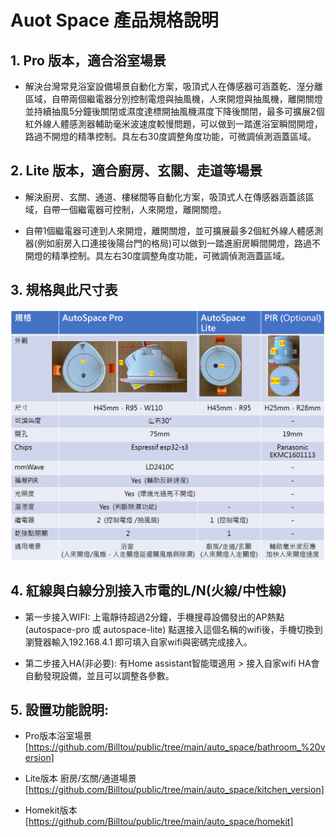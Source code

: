 # Auot Space 產品規格說明

## 1. Pro 版本，適合浴室場景

 * 解決台灣常見浴室設備場景自動化方案，吸頂式人在傳感器可涵蓋乾、溼分離區域，自帶兩個繼電器分別控制電燈與抽風機，人來開燈與抽風機，離開關燈並持續抽風5分鐘後關閉或濕度達標開抽風機濕度下降後關閉，最多可擴展2個紅外線人體感測器輔助毫米波速度較慢問題，可以做到一踏進浴室瞬間開燈，路過不開燈的精準控制。具左右30度調整角度功能，可微調偵測涵蓋區域。


## 2. Lite 版本，適合廚房、玄關、走道等場景

 * 解決廚房、玄關、通道、樓梯間等自動化方案，吸頂式人在傳感器涵蓋該區域，自帶一個繼電器可控制，人來開燈，離開關燈。

 * 自帶1個繼電器可達到人來開燈，離開關燈，並可擴展最多2個紅外線人體感測器(例如廚房入口連接後陽台門的格局)可以做到一踏進廚房瞬間開燈，路過不開燈的精準控制。具左右30度調整角度功能，可微調偵測涵蓋區域。

## 3. 規格與此尺寸表

![Mosquitto_broker](/auto_space/image/091740.png)

## 4. 紅線與白線分別接入市電的L/N(火線/中性線)

* 第一步接入WIFI: 上電靜待超過2分鐘，手機搜尋設備發出的AP熱點(autospace-pro 或 autospace-lite) 點選接入這個名稱的wifi後，手機切換到瀏覽器輸入192.168.4.1 即可填入自家wifi與密碼完成接入。

* 第二步接入HA(非必要): 有Home assistant智能環適用 > 接入自家wifi HA會自動發現設備，並且可以調整各參數。

## 5. 設置功能說明:

* Pro版本浴室場景 [https://github.com/Billtou/public/tree/main/auto_space/bathroom_%20version]

* Lite版本 廚房/玄關/通道場景 [https://github.com/Billtou/public/tree/main/auto_space/kitchen_version]

* Homekit版本 [https://github.com/Billtou/public/tree/main/auto_space/homekit]
